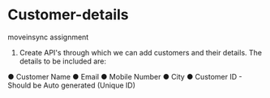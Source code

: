 # Customer-details
moveinsync assignment
1. Create API's through which we can add customers and their details. The details to be
included are:

● Customer Name
● Email
● Mobile Number
● City
● Customer ID - Should be Auto generated (Unique ID)
